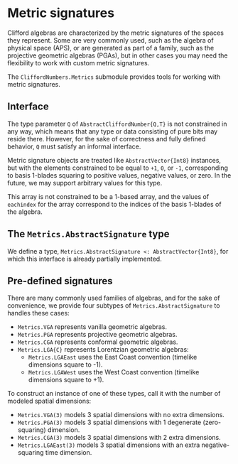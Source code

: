 # Metric signatures

Clifford algebras are characterized by the metric signatures of the spaces they represent. Some are
very commonly used, such as the algebra of physical space (APS), or are generated as part of a
family, such as the projective geometric algebras (PGAs), but in other cases you may need the 
flexibility to work with custom metric signatures.

The `CliffordNumbers.Metrics` submodule provides tools for working with metric signatures.

## Interface

The type parameter `Q` of `AbstractCliffordNumber{Q,T}` is not constrained in any way, which means
that any type or data consisting of pure bits may reside there. However, for the sake of
correctness and fully defined behavior, `Q` must satisfy an informal interface.

Metric signature objects are treated like `AbstractVector{Int8}` instances, but with the elements
constrained to be equal to `+1`, `0`, or `-1`, corresponding to basis 1-blades squaring to positive
values, negative values, or zero. In the future, we may support arbitrary values for this type.

This array is not constrained to be a 1-based array, and the values of `eachindex` for the array
correspond to the indices of the basis 1-blades of the algebra.

## The `Metrics.AbstractSignature` type

We define a type, `Metrics.AbstractSignature <: AbstractVector{Int8}`, for which this interface is
already partially implemented.

## Pre-defined signatures

There are many commonly used families of algebras, and for the sake of convenience, we provide four
subtypes of `Metrics.AbstractSignature` to handles these cases:

  * `Metrics.VGA` represents vanilla geometric algebras.
  * `Metrics.PGA` represents projective geometric algebras.
  * `Metrics.CGA` represents conformal geometric algebras.
  * `Metrics.LGA{C}` represents Lorentzian geometric algebras:
      * `Metrics.LGAEast` uses the East Coast convention (timelike dimensions square to -1).
      * `Metrics.LGAWest` uses the West Coast convention (timelike dimensions square to +1).

To construct an instance of one of these types, call it with the number of modeled spatial
dimensions:
  * `Metrics.VGA(3)` models 3 spatial dimensions with no extra dimensions.
  * `Metrics.PGA(3)` models 3 spatial dimensions with 1 degenerate (zero-squaring) dimension.
  * `Metrics.CGA(3)` models 3 spatial dimensions with 2 extra dimensions.
  * `Metrics.LGAEast(3)` models 3 spatial dimensions with an extra negative-squaring time dimension.

